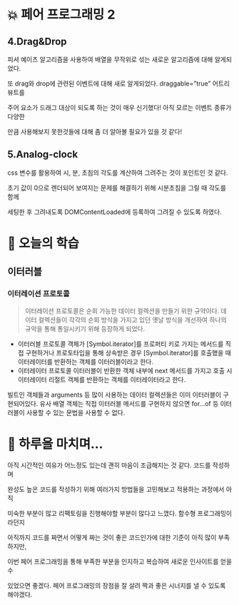 # 💥 페어 프로그래밍 2

## 4.Drag&Drop

피셔 예이츠 알고리즘을 사용하여 배열을 무작위로 섞는 새로운 알고리즘에 대해 알게되었다.

또 drag와 drop에 관련된 이벤트에 대해 새로 알게되었다. draggable=”true” 어트리뷰트를

주어 요소가 드래그 대상이 되도록 하는 것이 매우 신기했다! 아직 모르는 이벤트 종류가 다양한

만큼 사용해보지 못한것들에 대해 좀 더 알아볼 필요가 있을 것 같다!

## 5.Analog-clock

css 변수를 활용하여 시, 분, 초침의 각도를 계산하여 그려주는 것이 포인트인 것 같다.

초기 값이 0으로 렌더되어 보여지는 문제를 해결하기 위해 시분초침을 그릴 때 각도를 함께

세팅한 후 그려내도록 DOMContentLoaded에 등록하여 그려질 수 있도록 하였다.

# 📖 오늘의 학습

## 이터러블

### 이터레이션 프로토콜

> 이터레이션 프로토콜은 순회 가능한 데이터 컬렉션을 만들기 위한 규약이다. 데이터 컬렉션들이 각각의 순회 방식을 가지고 있던 옛날 방식을 개선하여 하나의 규악을 통해 통일시키기 위해 등장하게 되었다.

- 이터러블 프로토콜
  객체가 [Symbol.iterator]를 프로퍼티 키로 가지는 메서드를 직접 구현하거나 프로토타입을 통해 상속받은 경우 [Symbol.iterator]를 호출했을 때 이터레이터를 반환하는 객체를 이터러블이라고 한다.
- 이터레이터 프로토콜
  이터러블이 반환한 객체 내부에 next 메서드를 가지고 호출 시 이터레이터 리절트 객체를 반환하는 객체를 이터레이터라고 한다.

빌트인 객체들과 arguments 등 많이 사용하는 데이터 컬렉션들은 이미 이터러블이 구현되어있다. 유사 배열 객체는 직접 이터러블 메서드를 구현하지 않으면 for…of 등 이터러블이 사용할 수 있는 문법을 사용할 수 없다.

# 🤯 하루을 마치며…

아직 시간적인 여유가 어느정도 있는데 괜히 마음이 조급해지는 것 같다. 코드를 작성하며

완성도 높은 코드를 작성하기 위해 여러가지 방법들을 고민해보고 적용하는 과정에서 아직

미숙한 부분이 많고 리팩토링을 진행해야할 부분이 많다고 느꼈다. 함수형 프로그래밍이라던지

아직까지 코드를 짜면서 어떻게 짜는 것이 좋은 코드인가에 대한 기준이 아직 많이 부족하지만,

이번 페어 프로그래밍을 통해 부족한 부분을 인지하고 복습하여 새로운 인사이트를 얻을 수

있었으면 좋겠다. 페어 프로그래밍의 장점을 잘 살려 짝과 좋은 시너지를 낼 수 있도록 해야겠다.
